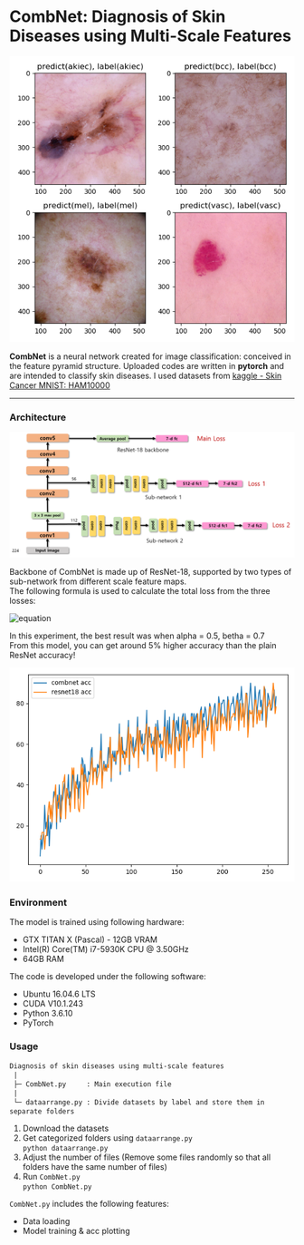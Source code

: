 # CombNet: Diagnosis of Skin Diseases using Multi-Scale Features

![result](imgs/result.png)  
  
**CombNet** is a neural network created for image classification: conceived in the feature pyramid structure.
Uploaded codes are written in **pytorch** and are intended to classify skin diseases.
I used datasets from [kaggle - Skin Cancer MNIST: HAM10000](https://www.kaggle.com/kmader/skin-cancer-mnist-ham10000)  
  
***********************************

### Architecture
  
![architecture](imgs/architecture.png)
  
Backbone of CombNet is made up of ResNet-18, supported by two types of sub-network from different scale feature maps.  
The following formula is used to calculate the total loss from the three losses:  
  
![equation](https://latex.codecogs.com/gif.latex?loss_{main}:=loss_{main}&plus;\alpha&space;loss_{1}&plus;\beta&space;loss_{2})  
  
In this experiment, the best result was when alpha = 0.5, betha = 0.7  
From this model, you can get around 5% higher accuracy than the plain ResNet accuracy!  
  
![acc](imgs/accuracy_plot_a_05_b_07.png)

### Environment
The model is trained using following hardware:
* GTX TITAN X (Pascal) - 12GB VRAM
* Intel(R) Core(TM) i7-5930K CPU @ 3.50GHz
* 64GB RAM  

The code is developed under the following software:
* Ubuntu 16.04.6 LTS
* CUDA V10.1.243
* Python 3.6.10
* PyTorch

### Usage
```
Diagnosis of skin diseases using multi-scale features
 |
 ├─ CombNet.py     : Main execution file
 |
 └─ dataarrange.py : Divide datasets by label and store them in separate folders
```
1. Download the datasets
2. Get categorized folders using `dataarrange.py`  
```python dataarrange.py```
3. Adjust the number of files (Remove some files randomly so that all folders have the same number of files)
4. Run `CombNet.py`  
```python CombNet.py```
  
`CombNet.py` includes the following features:  
* Data loading
* Model training & acc plotting
